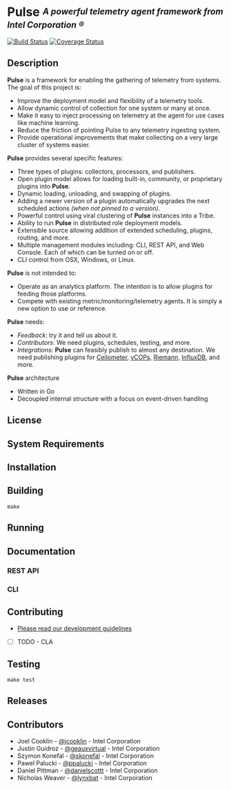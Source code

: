 # **Pulse** <sup><sub>_A powerful telemetry agent framework from Intel Corporation &reg;_</sub></sup>
[![Build Status](https://magnum.travis-ci.com/intelsdi-x/pulse.svg?token=2ujsxEpZo1issFyVWX29&branch=master)](https://magnum.travis-ci.com/intelsdi-x/pulse) [![Coverage Status](https://coveralls.io/repos/intelsdilabs/pulse/badge.svg?branch=master&t=rVMsC3)](https://coveralls.io/r/intelsdilabs/pulse?branch=master)

## Description

**Pulse** is a framework for enabling the gathering of telemetry from systems. The goal of this project is:

* Improve the deployment model and flexibility of a telemetry tools.
* Allow dynamic control of collection for one system or many at once.
* Make it easy to inject processing on telemetry at the agent for use cases like machine learning.
* Reduce the friction of pointing Pulse to any telemetry ingesting system.
* Provide operational improvements that make collecting on a very large cluster of systems easier.

**Pulse** provides several specific features:

* Three types of plugins: collectors, processors, and publishers.
* Open plugin model allows for loading built-in, community, or proprietary plugins into **Pulse**.
* Dynamic loading, unloading, and swapping of plugins.
* Adding a newer version of a plugin automatically upgrades the next scheduled actions _(when not pinned to a version)_.
* Powerful control using viral clustering of **Pulse** instances into a Tribe.
* Ability to run **Pulse** in distributed role deployment models.
* Extensible source allowing addition of extended scheduling, plugins, routing, and more.
* Multiple management modules including: CLI, REST API, and Web Console. Each of which can be turned on or off.
* CLI control from OSX, Windows, or Linux.

**Pulse** is not intended to:

* Operate as an analytics platform. The intention is to allow plugins for feeding those platforms.
* Compete with existing metric/monitoring/telemetry agents. It is simply a new option to use or reference.

**Pulse** needs:

* _Feedback_: try it and tell us about it.
* _Contributors_: We need plugins, schedules, testing, and more.
* _Integrations_: **Pulse** can feasibly publish to almost any destination. We need publishing plugins for [Ceilometer](https://wiki.openstack.org/wiki/Ceilometer), [vCOPs](http://www.vmware.com/products/vrealize-operations), [Riemann](https://github.com/aphyr/riemann), [InfluxDB](https://github.com/influxdb/influxdb), and more.

**Pulse** architecture

* Written in Go
* Decoupled internal structure with a focus on event-driven handling

## License

<DO NOT PUT SOMETHING HERE YET>

## System Requirements

## Installation

## Building

```
make
```

## Running

## Documentation

### REST API

### CLI

## Contributing

* [Please read our development guidelines](https://github.com/intelsdilabs/pulse/wiki/Development-guidelines)
* [ ] TODO - CLA

## Testing

```
make test
```

## Releases

## Contributors

* Joel Cooklin - [@jcooklin](http://github.com/jcooklin) - Intel Corporation
* Justin Guidroz - [@geauxvirtual](http://github.com/geauxvirtual) - Intel Corporation
* Szymon Konefal - [@skonefal](http://github.com/skonefal) - Intel Corporation
* Pawel Palucki - [@ppalucki](http://github.com/ppalucki) - Intel Corporation
* Daniel Pittman - [@danielscottt](http://github.com/danielscottt) - Intel Corporation
* Nicholas Weaver - [@lynxbat](http://github.com/lynxbat) - Intel Corporation
